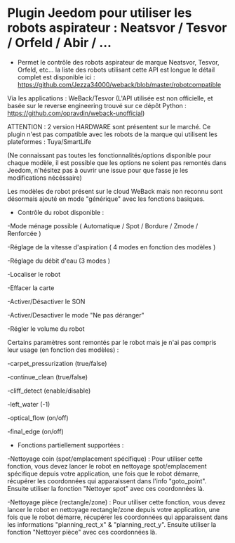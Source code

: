 # Plugin Jeedom pour utiliser les robots aspirateur : Neatsvor / Tesvor / Orfeld / Abir / ...

* Permet le contrôle des robots aspirateur de marque Neatsvor, Tesvor, Orfeld, etc... la liste des robots utilisant cette API est longue le détail complet est disponible ici : https://github.com/Jezza34000/weback/blob/master/robotcompatible

Via les applications : WeBack/Tesvor
(L'API utilisée est non officielle, et basée sur le reverse engineering trouvé sur ce dépôt Python : https://github.com/opravdin/weback-unofficial)

ATTENTION : 2 version HARDWARE sont présentent sur le marché. Ce plugin n'est pas compatible avec les robots de la marque qui utilisent les plateformes : Tuya/SmartLife

(Ne connaissant pas toutes les fonctionnalités/options disponible pour chaque modèle, il est possible que les options ne soient pas remontés dans Jeedom, n'hésitez pas à ouvrir une issue pour que fasse je les modifications nécéssaire)

Les modèles de robot présent sur le cloud WeBack mais non reconnu sont désormais ajouté en mode "générique" avec les fonctions basiques.


* Contrôle du robot disponible :

-Mode ménage possible ( Automatique / Spot / Bordure / Zmode / Renforcée )

-Réglage de la vitesse d'aspiration ( 4 modes en fonction des modèles )

-Réglage du débit d'eau (3 modes )

-Localiser le robot

-Effacer la carte

-Activer/Désactiver le SON 

-Activer/Desactiver le mode "Ne pas déranger"

-Régler le volume du robot



Certains paramètres sont remontés par le robot mais je n'ai pas compris leur usage (en fonction des modèles) :

-carpet_pressurization (true/false)

-continue_clean (true/false)

-cliff_detect (enable/disable)

-left_water (-1)

-optical_flow (on/off)

-final_edge (on/off)



* Fonctions partiellement supportées : 

-Nettoyage coin (spot/emplacement spécifique) :
Pour utiliser cette fonction, vous devez lancer le robot en nettoyage spot/emplacement spécifique depuis votre application, une fois que le robot démarre, récupérer les coordonnées qui apparaissent dans l'info "goto_point". Ensuite utiliser la fonction "Nettoyer spot" avec ces coordonnées là.

-Nettoyage pièce (rectangle/zone) :
Pour utiliser cette fonction, vous devez lancer le robot en nettoyage rectangle/zone depuis votre application, une fois que le robot démarre, récupérer les coordonnées qui apparaissent dans les informations "planning_rect_x" & "planning_rect_y". Ensuite utiliser la fonction "Nettoyer pièce" avec ces coordonnées là.


